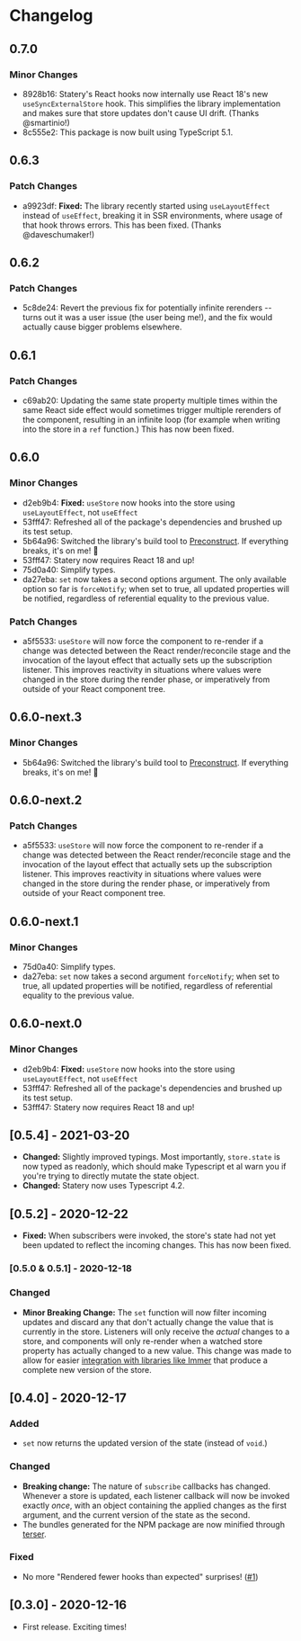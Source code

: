 # Changelog

## 0.7.0

### Minor Changes

- 8928b16: Statery's React hooks now internally use React 18's new `useSyncExternalStore` hook. This simplifies the library implementation and makes sure that store updates don't cause UI drift. (Thanks @smartinio!)
- 8c555e2: This package is now built using TypeScript 5.1.

## 0.6.3

### Patch Changes

- a9923df: **Fixed:** The library recently started using `useLayoutEffect` instead of `useEffect`, breaking it in SSR environments, where usage of that hook throws errors. This has been fixed. (Thanks @daveschumaker!)

## 0.6.2

### Patch Changes

- 5c8de24: Revert the previous fix for potentially infinite rerenders -- turns out it was a user issue (the user being me!), and the fix would actually cause bigger problems elsewhere.

## 0.6.1

### Patch Changes

- c69ab20: Updating the same state property multiple times within the same React side effect would sometimes trigger multiple rerenders of the component, resulting in an infinite loop (for example when writing into the store in a `ref` function.) This has now been fixed.

## 0.6.0

### Minor Changes

- d2eb9b4: **Fixed:** `useStore` now hooks into the store using `useLayoutEffect`, not `useEffect`
- 53fff47: Refreshed all of the package's dependencies and brushed up its test setup.
- 5b64a96: Switched the library's build tool to [Preconstruct](https://preconstruct.tools/). If everything breaks, it's on me! 🎉
- 53fff47: Statery now requires React 18 and up!
- 75d0a40: Simplify types.
- da27eba: `set` now takes a second options argument. The only available option so far is `forceNotify`; when set to true, all updated properties will be notified, regardless of referential equality to the previous value.

### Patch Changes

- a5f5533: `useStore` will now force the component to re-render if a change was detected between the React render/reconcile stage and the invocation of the layout effect that actually sets up the subscription listener. This improves reactivity in situations where values were changed in the store during the render phase, or imperatively from outside of your React component tree.

## 0.6.0-next.3

### Minor Changes

- 5b64a96: Switched the library's build tool to [Preconstruct](https://preconstruct.tools/). If everything breaks, it's on me! 🎉

## 0.6.0-next.2

### Patch Changes

- a5f5533: `useStore` will now force the component to re-render if a change was detected between the React render/reconcile stage and the invocation of the layout effect that actually sets up the subscription listener. This improves reactivity in situations where values were changed in the store during the render phase, or imperatively from outside of your React component tree.

## 0.6.0-next.1

### Minor Changes

- 75d0a40: Simplify types.
- da27eba: `set` now takes a second argument `forceNotify`; when set to true, all updated properties will be notified, regardless of referential equality to the previous value.

## 0.6.0-next.0

### Minor Changes

- d2eb9b4: **Fixed:** `useStore` now hooks into the store using `useLayoutEffect`, not `useEffect`
- 53fff47: Refreshed all of the package's dependencies and brushed up its test setup.
- 53fff47: Statery now requires React 18 and up!

## [0.5.4] - 2021-03-20

- **Changed:** Slightly improved typings. Most importantly, `store.state` is now typed as readonly, which should make Typescript et al warn you if you're trying to directly mutate the state object.
- **Changed:** Statery now uses Typescript 4.2.

## [0.5.2] - 2020-12-22

- **Fixed:** When subscribers were invoked, the store's state had not yet been updated to reflect the incoming changes. This has now been fixed.

### [0.5.0 & 0.5.1] - 2020-12-18

### Changed

- **Minor Breaking Change:** The `set` function will now filter incoming updates and discard any that don't actually change the value that is currently in the store. Listeners will only receive the _actual_ changes to a store, and components will only re-render when a watched store property has actually changed to a new value. This change was made to allow for easier [integration with libraries like Immer](https://codesandbox.io/s/statery-immer-vr9b2?file=/src/App.tsx:592-783) that produce a complete new version of the store.

## [0.4.0] - 2020-12-17

### Added

- `set` now returns the updated version of the state (instead of `void`.)

### Changed

- **Breaking change:** The nature of `subscribe` callbacks has changed. Whenever a store is updated, each listener callback will now be invoked exactly _once_, with an object containing the applied changes as the first argument, and the current version of the state as the second.
- The bundles generated for the NPM package are now minified through [terser](https://github.com/terser/terser).

### Fixed

- No more "Rendered fewer hooks than expected" surprises! ([#1](https://github.com/hmans/statery/issues/1))

## [0.3.0] - 2020-12-16

- First release. Exciting times!
